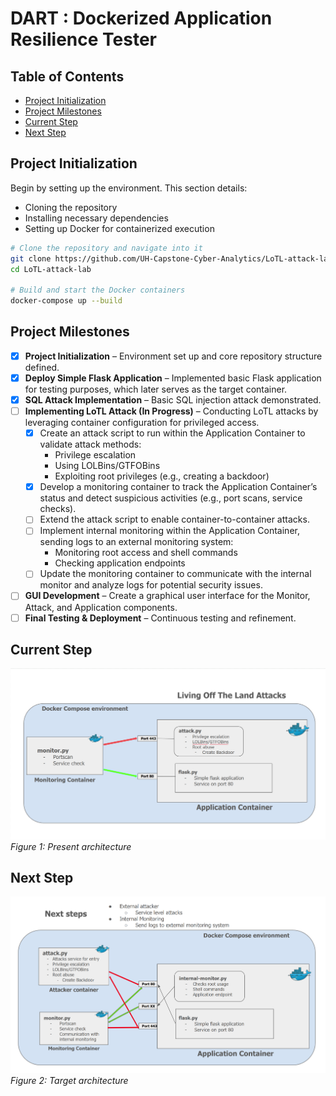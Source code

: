 # DART : Dockerized Application Resilience Tester

## Table of Contents
- [Project Initialization](#project-initialization)
- [Project Milestones](#project-milestones)
- [Current Step](#current-step)
- [Next Step](#next-step)

## Project Initialization
Begin by setting up the environment. This section details:
- Cloning the repository
- Installing necessary dependencies
- Setting up Docker for containerized execution

```bash
# Clone the repository and navigate into it
git clone https://github.com/UH-Capstone-Cyber-Analytics/LoTL-attack-lab.git
cd LoTL-attack-lab

# Build and start the Docker containers
docker-compose up --build
```

## Project Milestones

- [x] **Project Initialization** – Environment set up and core repository structure defined.
- [x] **Deploy Simple Flask Application** – Implemented basic Flask application for testing purposes, which later serves as the target container.
- [x] **SQL Attack Implementation** – Basic SQL injection attack demonstrated.
- [ ] **Implementing LoTL Attack (In Progress)** – Conducting LoTL attacks by leveraging container configuration for privileged access.
    - [x] Create an attack script to run within the Application Container to validate attack methods:
        - Privilege escalation
        - Using LOLBins/GTFOBins
        - Exploiting root privileges (e.g., creating a backdoor)
    - [x] Develop a monitoring container to track the Application Container’s status and detect suspicious activities (e.g., port scans, service checks).
    - [ ] Extend the attack script to enable container-to-container attacks.
    - [ ] Implement internal monitoring within the Application Container, sending logs to an external monitoring system:
        - Monitoring root access and shell commands
        - Checking application endpoints
    - [ ] Update the monitoring container to communicate with the internal monitor and analyze logs for potential security issues.
- [ ] **GUI Development** – Create a graphical user interface for the Monitor, Attack, and Application components.
- [ ] **Final Testing & Deployment** – Continuous testing and refinement.

## Current Step
![Current Step](Current_Step.png)
*Figure 1: Present architecture*

## Next Step
![Next Step](Next_step.png)
*Figure 2: Target architecture*
